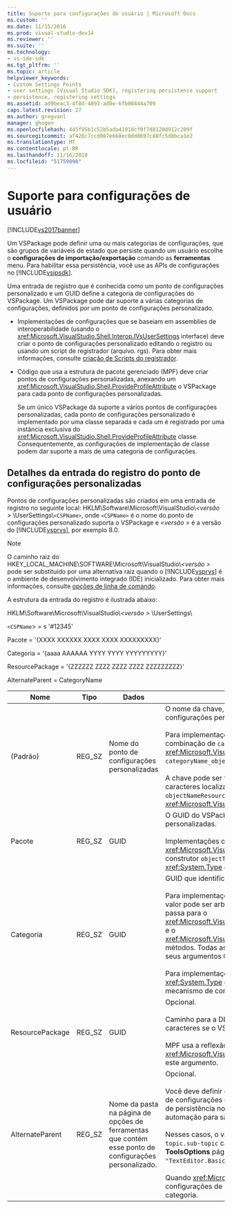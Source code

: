 ```yaml
---
title: Suporte para configurações do usuário | Microsoft Docs
ms.custom: ''
ms.date: 11/15/2016
ms.prod: visual-studio-dev14
ms.reviewer: ''
ms.suite: ''
ms.technology:
- vs-ide-sdk
ms.tgt_pltfrm: ''
ms.topic: article
helpviewer_keywords:
- Custom Settings Points
- user settings [Visual Studio SDK], registering persistence support
- persistence, registering settings
ms.assetid: ad9beac3-4f8d-4093-ad0e-6fb00444a709
caps.latest.revision: 27
ms.author: gregvanl
manager: ghogen
ms.openlocfilehash: 445f95b1c52b5ada41918cf0f7d8120d912c209f
ms.sourcegitcommit: af428c7ccd007e668ec0dd8697c88fc5d8bca1e2
ms.translationtype: MT
ms.contentlocale: pt-BR
ms.lasthandoff: 11/16/2018
ms.locfileid: "51759898"
---
```

# <a name="support-for-user-settings"></a>Suporte para configurações de usuário
[!INCLUDE[vs2017banner](../../includes/vs2017banner.md)]

Um VSPackage pode definir uma ou mais categorias de configurações, que são grupos de variáveis de estado que persiste quando um usuário escolhe o **configurações de importação/exportação** comando as **ferramentas** menu. Para habilitar essa persistência, você use as APIs de configurações no [!INCLUDE[vsipsdk](../../includes/vsipsdk-md.md)].  
  
 Uma entrada de registro que é conhecida como um ponto de configurações personalizado e um GUID define a categoria de configurações do VSPackage. Um VSPackage pode dar suporte a várias categorias de configurações, definidos por um ponto de configurações personalizado.  
  
-   Implementações de configurações que se baseiam em assemblies de interoperabilidade (usando o <xref:Microsoft.VisualStudio.Shell.Interop.IVsUserSettings> interface) deve criar o ponto de configurações personalizado editando o registro ou usando um script de registrador (arquivo. rgs). Para obter mais informações, consulte [criação de Scripts do registrador](http://msdn.microsoft.com/library/cbd5024b-8061-4a71-be65-7fee90374a35).  
  
-   Código que usa a estrutura de pacote gerenciado (MPF) deve criar pontos de configurações personalizadas, anexando um <xref:Microsoft.VisualStudio.Shell.ProvideProfileAttribute> o VSPackage para cada ponto de configurações personalizadas.  
  
     Se um único VSPackage dá suporte a vários pontos de configurações personalizadas, cada ponto de configurações personalizado é implementado por uma classe separada e cada um é registrado por uma instância exclusiva do <xref:Microsoft.VisualStudio.Shell.ProvideProfileAttribute> classe. Consequentemente, as configurações de implementação de classe podem dar suporte a mais de uma categoria de configurações.  
  
## <a name="custom-settings-point-registry-entry-details"></a>Detalhes da entrada do registro do ponto de configurações personalizadas  
 Pontos de configurações personalizadas são criados em uma entrada de registro no seguinte local: HKLM\Software\Microsoft\VisualStudio\\*\<versão >* \UserSettings\\`<CSPName>`, onde `<CSPName>` é o nome do ponto de configurações personalizado suporta o VSPackage e  *\<versão >* é a versão do [!INCLUDE[vsprvs](../../includes/vsprvs-md.md)], por exemplo 8.0.  
  
> [!NOTE]
>  O caminho raiz do HKEY_LOCAL_MACHINE\SOFTWARE\Microsoft\VisualStudio\\*\<versão >* pode ser substituído por uma alternativa raiz quando o [!INCLUDE[vsprvs](../../includes/vsprvs-md.md)] é o ambiente de desenvolvimento integrado (IDE) inicializado. Para obter mais informações, consulte [opções de linha de comando](../../extensibility/command-line-switches-visual-studio-sdk.md).  
  
 A estrutura da entrada do registro é ilustrada abaixo:  
  
 HKLM\Software\Microsoft\VisualStudio\\*\<versão >* \UserSettings\  
  
 `<CSPName`> = s '#12345'  
  
 Pacote = '{XXXX XXXXXX XXXX XXXX XXXXXXXXX}'  
  
 Categoria = '{aaaa AAAAAA YYYY YYYY YYYYYYYYY}'  
  
 ResourcePackage = '{ZZZZZZ ZZZZ ZZZZ ZZZZ ZZZZZZZZZ}'  
  
 AlternateParent = CategoryName  
  
|Nome|Tipo|Dados|Descrição|  
|----------|----------|----------|-----------------|  
|(Padrão)|REG_SZ|Nome do ponto de configurações personalizadas|O nome da chave, `<CSPName`>, é o nome não localizado do ponto de configurações personalizado.<br /><br /> Para implementações baseadas em MPF, o nome da chave é obtido pela combinação de `categoryName` e `objectName` argumentos do <xref:Microsoft.VisualStudio.Shell.ProvideProfileAttribute> construtor em `categoryName_objectName`.<br /><br /> A chave pode ser vazia ou pode conter a ID de referência para a cadeia de caracteres localizada em uma DLL satélite. Esse valor é obtido o `objectNameResourceID` argumento para o <xref:Microsoft.VisualStudio.Shell.ProvideProfileAttribute> construtor.|  
|Pacote|REG_SZ|GUID|O GUID do VSPackage que implementa o ponto de configurações personalizadas.<br /><br /> Implementações com base em MPF usando o <xref:Microsoft.VisualStudio.Shell.ProvideProfileAttribute> da classe, use o construtor `objectType` argumento que contém o VSPackage <xref:System.Type> e reflexão para obter esse valor.|  
|Categoria|REG_SZ|GUID|GUID que identifica a categoria de configurações.<br /><br /> Para implementações com base em assemblies de interoperabilidade, esse valor pode ser arbitrariamente escolhido GUID, que o [!INCLUDE[vsprvs](../../includes/vsprvs-md.md)] IDE passa para o <xref:Microsoft.VisualStudio.Shell.Interop.IVsUserSettings.ExportSettings%2A> e o <xref:Microsoft.VisualStudio.Shell.Interop.IVsUserSettings.ImportSettings%2A> métodos. Todas as implementações desses dois métodos devem verificar seus argumentos GUID.<br /><br /> Para implementações com base em MPF, esse GUID é obtido pela <xref:System.Type> da classe que implementa o [!INCLUDE[vsprvs](../../includes/vsprvs-md.md)] mecanismo de configurações.|  
|ResourcePackage|REG_SZ|GUID|Opcional.<br /><br /> Caminho para a DLL que contém de satélite localizado cadeias de caracteres se o VSPackage implementação não fornecê-los.<br /><br /> MPF usa a reflexão para obter o recurso correto VSPackage, portanto, o <xref:Microsoft.VisualStudio.Shell.ProvideProfileAttribute> classe não define este argumento.|  
|AlternateParent|REG_SZ|Nome da pasta na página de opções de ferramentas que contém esse ponto de configurações personalizado.|Opcional.<br /><br /> Você deve definir esse valor somente se dá suporte a uma implementação de configurações **opções de ferramentas** páginas que usam o mecanismo de persistência no [!INCLUDE[vsipsdk](../../includes/vsipsdk-md.md)] em vez do mecanismo no modelo de automação para salvar o estado.<br /><br /> Nesses casos, o valor na chave AlternateParent é o `topic` seção o `topic.sub-topic` cadeia de caracteres usada para identificar determinado **ToolsOptions** página. Por exemplo, para o **ToolsOptions** página `"TextEditor.Basic"` o valor de AlternateParent seria `"TextEditor"`.<br /><br /> Quando <xref:Microsoft.VisualStudio.Shell.ProvideProfileAttribute> gera as configurações de ponto personalizado, ele é o mesmo que o nome da categoria.|

